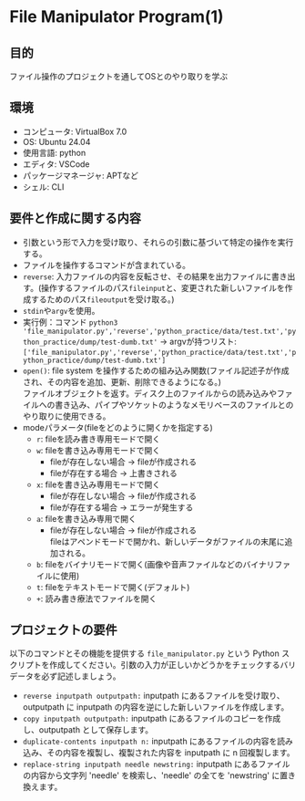 # File Manipulator Program(1)

## 目的
ファイル操作のプロジェクトを通してOSとのやり取りを学ぶ

## 環境
- コンピュータ: VirtualBox 7.0
- OS: Ubuntu 24.04
- 使用言語: python
- エディタ: VSCode
- パッケージマネージャ: APTなど
- シェル: CLI

## 要件と作成に関する内容
- 引数という形で入力を受け取り、それらの引数に基づいて特定の操作を実行する。
- ファイルを操作するコマンドが含まれている。
- `reverse`: 入力ファイルの内容を反転させ、その結果を出力ファイルに書き出す。(操作するファイルのパス`fileinput`と、変更された新しいファイルを作成するためのパス`fileoutput`を受け取る。)
- `stdin`や`argv`を使用。
- 実行例：コマンド `python3 'file_manipulator.py','reverse','python_practice/data/test.txt','python_practice/dump/test-dumb.txt'` -> argvが持つリスト: `['file_manipulator.py','reverse','python_practice/data/test.txt','python_practice/dump/test-dumb.txt']`
- `open()`: file system を操作するための組み込み関数(ファイル記述子が作成され、その内容を追加、更新、削除できるようになる。)  
  ファイルオブジェクトを返す。ディスク上のファイルからの読み込みやファイルへの書き込み、パイプやソケットのようなメモリベースのファイルとのやり取りに使用できる。
- modeパラメータ(fileをどのように開くかを指定する)
  - `r`: fileを読み書き専用モードで開く
  - `w`: fileを書き込み専用モードで開く
    - fileが存在しない場合 -> fileが作成される
    - fileが存在する場合 -> 上書きされる
  - `x`: fileを書き込み専用モードで開く
    - fileが存在しない場合 -> fileが作成される
    - fileが存在する場合 -> エラーが発生する
  - `a`: fileを書き込み専用で開く
    - fileが存在しない場合 -> fileが作成される  
    fileはアペンドモードで開かれ、新しいデータがファイルの末尾に追加される。
  - `b`: fileをバイナリモードで開く(画像や音声ファイルなどのバイナリファイルに使用)
  - `t`: fileをテキストモードで開く(デフォルト)
  - `+`: 読み書き療法でファイルを開く

## プロジェクトの要件
以下のコマンドとその機能を提供する `file_manipulator.py` という Python スクリプトを作成してください。引数の入力が正しいかどうかをチェックするバリデータを必ず記述しましょう。

- `reverse inputpath outputpath:` inputpath にあるファイルを受け取り、outputpath に inputpath の内容を逆にした新しいファイルを作成します。
- `copy inputpath outputpath:` inputpath にあるファイルのコピーを作成し、outputpath として保存します。
- `duplicate-contents inputpath n:` inputpath にあるファイルの内容を読み込み、その内容を複製し、複製された内容を inputpath に n 回複製します。
- `replace-string inputpath needle newstring:` inputpath にあるファイルの内容から文字列 'needle' を検索し、'needle' の全てを 'newstring' に置き換えます。